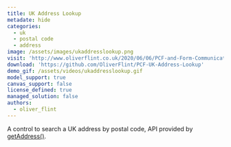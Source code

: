 ```yaml
---
title: UK Address Lookup 
metadate: hide
categories:
  - uk
  - postal code
  - address
image: /assets/images/ukaddresslookup.png
visit: 'http://www.oliverflint.co.uk/2020/06/06/PCF-and-Form-Communication/'
download: 'https://github.com/OliverFlint/PCF-UK-Address-Lookup'
demo_gif: /assets/videos/ukaddresslookup.gif
model_support: true
canvas_support: false
license_defined: true
managed_solution: false
authors:
  - oliver_flint
---
```

A control to search a UK address by postal code, API provided by <a target="_blank" href="https://getaddress.io">getAddress()</a>.
